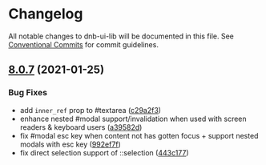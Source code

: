 # Changelog

All notable changes to dnb-ui-lib will be documented in this file. See
[Conventional Commits](https://conventionalcommits.org) for commit guidelines.

## [8.0.7](https://github.com/dnbexperience/eufemia/compare/v8.0.6...v8.0.7) (2021-01-25)


### Bug Fixes

* add `inner_ref` prop to #textarea ([c29a2f3](https://github.com/dnbexperience/eufemia/commit/c29a2f3b87a0d0dc9308e725b451e94e4753574b))
* enhance nested #modal support/invalidation when used with screen readers & keyboard users ([a39582d](https://github.com/dnbexperience/eufemia/commit/a39582d41629d7a6629a0763cf5df67107d65dc0))
* fix #modal esc key when content not has gotten focus + support nested modals with esc key ([992ef7f](https://github.com/dnbexperience/eufemia/commit/992ef7fb7746fb4277d5a93bdf24f98a3bb64d3a))
* fix direct selection support of ::selection ([443c177](https://github.com/dnbexperience/eufemia/commit/443c177680493f90935a71c25c7d97f903cbe563))
